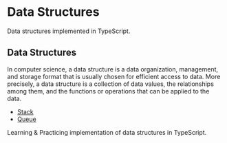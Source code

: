 # Data Structures

Data structures implemented in TypeScript.

## Data Structures

In computer science, a data structure is a data organization, management, and storage format that is usually chosen for efficient access to data. More precisely, a data structure is a collection of data values, the relationships among them, and the functions or operations that can be applied to the data.

-   [Stack](src\stack)
-   [Queue](src\queue)

Learning & Practicing implementation of data structures in TypeScript.

